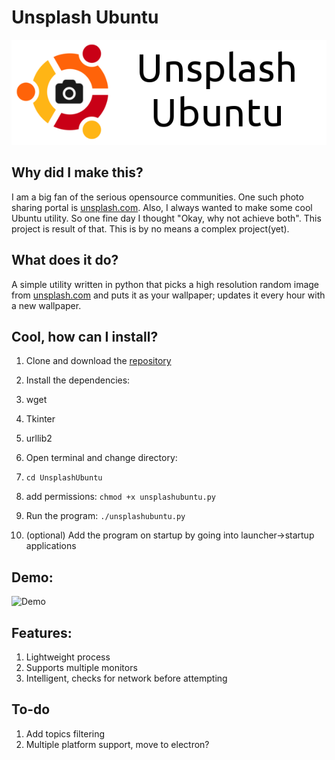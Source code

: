 # Unsplash Ubuntu

![logo](./logo/logo.png)

## Why did I make this?

I am a big fan of the serious opensource communities. One such photo sharing portal is [unsplash.com](https://unsplash.com). Also, I always wanted to make some cool Ubuntu utility. So one fine day I thought "Okay, why not achieve both". This project is result of that. This is by no means a complex project(yet).

## What does it do?
A simple utility written in python that picks a high resolution random image from [unsplash.com](https://unsplash.com) and puts it as your wallpaper; updates it every hour with a new wallpaper.    

## Cool, how can I install?
1. Clone and download the [repository](https://github.com/PseudoAj/UnsplashUbuntu)
1. Install the dependencies:
 1. wget
 1. Tkinter
 1. urllib2

1. Open terminal and change directory:
  1. `cd UnsplashUbuntu`
  1. add permissions: `chmod +x unsplashubuntu.py`
  1. Run the program: `./unsplashubuntu.py`

1. (optional) Add the program on startup by going into launcher->startup applications

## Demo:
![Demo](./demo/demo.gif)

## Features:
1. Lightweight process
2. Supports multiple monitors
3. Intelligent, checks for network before attempting

## To-do
1. Add topics filtering
1. Multiple platform support, move to electron?
